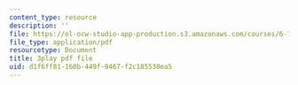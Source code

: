 ```yaml
---
content_type: resource
description: ''
file: https://ol-ocw-studio-app-production.s3.amazonaws.com/courses/6-172-performance-engineering-of-software-systems-fall-2018/d1f6ff81160b449f9467f2c185530ea5_SS5KfIFzfEE.pdf
file_type: application/pdf
resourcetype: Document
title: 3play pdf file
uid: d1f6ff81-160b-449f-9467-f2c185530ea5
---
```

